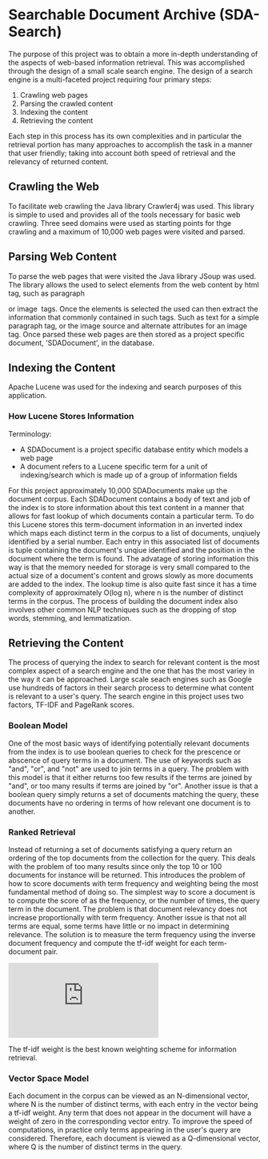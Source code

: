 # Searchable Document Archive (SDA-Search)

The purpose of this project was to obtain a more in-depth understanding of the aspects of web-based information retrieval. This was accomplished through the design of a small scale search engine. The design of a search engine is a multi-faceted project requiring four primary steps:

1. Crawling web pages
2. Parsing the crawled content
3. Indexing the content
4. Retrieving the content

Each step in this process has its own complexities and in particular the retrieval portion has many approaches to accomplish the task in a manner that user friendly; taking into account both speed of retrieval and the relevancy of returned content.


## Crawling the Web

To facilitate web crawling the Java library Crawler4j was used. This library is simple to used and provides all of the tools necessary for basic web crawling. Three seed domains were used as starting points for thge crawling and a maximum of 10,000 web pages were visited and parsed.


## Parsing Web Content

To parse the web pages that were visited the Java library JSoup was used. The library allows the used to select elements from the web content by html tag, such as paragraph <p> or image <img> tags. Once the elements is selected the used can then extract the information that commonly contained in such tags. Such as text for a simple paragraph tag, or the image source and alternate attributes for an image tag. Once parsed these web pages are then stored as a project specific document, 'SDADocument', in the database.


## Indexing the Content

Apache Lucene was used for the indexing and search purposes of this application.

### How Lucene Stores Information

Terminology:
- A SDADocument is a project specific database entity which models a web page
- A document refers to a Lucene specific term for a unit of indexing/search which is made up of a group of information fields  

For this project approximately 10,000 SDADocuments make up the document corpus. Each SDADocument contains a body of text and job of the index is to store information about this text content in a manner that allows for fast lookup of which documents contain a particular term. To do this Lucene stores this term-document information in an inverted index which maps each distinct term in the corpus to a list of documents, unqiuely identified by a serial number. Each entry in this associated list of documents is tuple containing the document's unqiue identified and the position in the document where the term is found. 
The advatage of storing information this way is that the memory needed for storage is very small compared to the actual size of a document's content and grows slowly as more documents are added to the index. The lookup time is also quite fast since it has a time complexity of approximately O(log n), where n is the number of distinct terms in the corpus. The process of building the document index also involves other common NLP techniques such as the dropping of stop words, stemming, and lemmatization.


## Retrieving the Content

The process of querying the index to search for relevant content is the most complex aspect of a search engine and the one that has the most variey in the way it can be approached. Large scale seach engines such as Google use hundreds of factors in their search process to determine what content is relevant to a user's query. The search engine in this project uses two factors, TF-IDF and PageRank scores.

### Boolean Model

One of the most basic ways of identifying potentially relevant documents from the index is to use boolean queries to check for the prescence or abscence of query terms in a document. The use of keywords such as "and", "or", and "not" are used to join terms in a query. The problem with this model is that it either returns too few results if the terms are joined by "and", or too many results if terms are joined by "or". Another issue is that a boolean query simply returns a set of documents matching the query, these documents have no ordering in terms of how relevant one document is to another.

### Ranked Retrieval

Instead of returning a set of documents satisfying a query return an ordering of the top documents from the collection for the query. This deals with the problem of too many results since only the top 10 or 100 documents for instance will be returned. This introduces the problem of how to score documents with term frequency and weighting being the most fundamental method of doing so.
The simplest way to score a document is to compute the score of as the frequency, or the number of times, the query term in the document. The problem is that document relevancy does not increase proportionally with term frequency. Another issue is that not all terms are equal, some terms have little or no impact in determining relevance. The solution is to measure the term frequency using the inverse document frequency and compute the tf-idf weight for each term-document pair.


![IR_Equations]


The tf-idf weight is the best known weighting scheme for information retrieval.


### Vector Space Model

Each document in the corpus can be viewed as an N-dimensional vector, where N is the number of distinct terms, with each entry in the vector being a tf-idf weight. Any term that does not appear in the document will have a weight of zero in the corresponding vector entry. To improve the speed of computations, in practice only terms appearing in the user's query are considered. Therefore, each document is viewed as a Q-dimensional vector, where Q is the number of distinct terms in the query.






[IR_Equations]: https://latex.codecogs.com/gif.latex?idf_t%20%3D%20log%28N/df_t%29%20%5C%5C%20%5Cindent%20w_%7Bt%2Cd%7D%20%3D%20log%281%20&plus;%20tf_%7Bt%2Cd%7D%29%20%5Ctimes%20log%28N/df_t%29%20%5C%5C%20%5C%5C%20%5Cindent%20N%20%3D%20the%5C%2Cnumber%5C%2Cof%5C%2Cdocuments%5C%2Cin%5C%2Cthe%5C%2Ccorpus%20%5C%5C%20%5Cindent%20df_t%20%3D%20number%5C%2Cof%20%5C%2Cdocuments%5C%2Cwhich%5C%2Ccontain%5C%2Cterm%5C%3At%20%5C%5C%20%5Cindent%20tf_%7Bt%2Cd%7D%20%3D%20frequency%5C%2Cof%5C%2Cterm%5C%3At%5C%3Ain%5C%2Cdocument%5C%3Ad%20%5C%5C%20%5Cindent%20idf_t%20%3D%20inverse%5C%2Cdocument%5C%2Cfrequence%5C%2Cof%5C%2Cterm%5C%3At%20%5C%5C%20%5Cindent%20w_%7Bt%2Cd%7D%20%3D%20tf%5C%21%5C%21-%5C%21%5C%21idf%5C%3Aweight%5C%2Cof%5C%2Ca%5C%2Cterm
